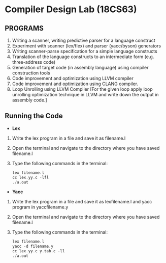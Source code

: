 # Compiler Design Lab (18CS63)

## PROGRAMS

1. Writing a scanner, writing predictive parser for a language construct
2. Experiment with scanner (lex/flex) and parser (yacc/byson) generators
3. Writing scanner-parse specification for a simple language constructs
4. Translation of the language constructs to an intermediate form (e.g. three-address code)
5. Generation of target code (in assembly language) using compiler construction tools
6. Code improvement and optimization using LLVM compiler
7. Code improvement and optimization using CLANG compiler.
8. Loop Unrolling using LLVM Compiler [For the given loop apply loop unrolling optimization technique in LLVM and write
down the output in assembly code.]

## Running the Code

- **Lex**

 1. Write the lex program in a file and save it as filename.l
 2. Open the terminal and navigate to the directory where you have saved filename.l
 3. Type the following commands in the terminal:

    ```c
    lex filename.l
    cc lex.yy.c -lfl
    ./a.out
    ```

- **Yacc**

 1. Write the lex program in a file and save it as lexfilename.l and yacc program in yaccfilename.y
 2. Open the terminal and navigate to the directory where you have saved filename.l
 3. Type the following commands in the terminal:

    ```c
    lex filename.l
    yacc -d filename.y
    cc lex.yy.c y.tab.c -ll
    ./a.out
    ```
